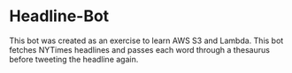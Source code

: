 # Headline-Bot
This bot was created as an exercise to learn AWS S3 and Lambda. This bot fetches NYTimes headlines and passes each word through a thesaurus before tweeting the headline again. 
